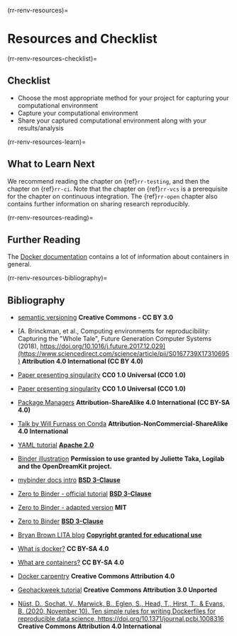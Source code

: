 (rr-renv-resources)=
# Resources and Checklist

(rr-renv-resources-checklist)=
## Checklist

- Choose the most appropriate method for your project for capturing your computational environment
- Capture your computational environment
- Share your captured computational environment along with your results/analysis

(rr-renv-resources-learn)=
## What to Learn Next

We recommend reading the chapter on {ref}`rr-testing`, and then the chapter on {ref}`rr-ci`.
Note that the chapter on {ref}`rr-vcs` is a prerequisite for the chapter on continuous integration. The {ref}`rr-open` chapter also contains further information on sharing research reproducibly.

(rr-renv-resources-reading)=
## Further Reading

The [Docker documentation](https://docs.docker.com/get-started/) contains a lot of information about containers in general.


(rr-renv-resources-bibliography)=
## Bibliography

- [semantic versioning](https://semver.org) **Creative Commons - CC BY 3.0**

- [A. Brinckman, et al., Computing environments for reproducibility: Capturing the "Whole Tale", Future Generation Computer Systems (2018), https://doi.org/10.1016/j.future.2017.12.029](https://www.sciencedirect.com/science/article/pii/S0167739X17310695) **Attribution 4.0 International (CC BY 4.0)**

- [Paper presenting singularity](https://journals.plos.org/plosone/article?id=10.1371/journal.pone.0177459) **CC0 1.0 Universal (CC0 1.0)**

- [Paper presenting singularity](https://journals.plos.org/plosone/article?id=10.1371/journal.pone.0177459) **CC0 1.0 Universal (CC0 1.0)**

- [Package Managers](https://opensource.com/article/18/7/evolution-package-managers) **Attribution-ShareAlike 4.0 International (CC BY-SA 4.0)**

- [Talk by Will Furnass on Conda](https://github.com/willfurnass/conda-rses-pres/blob/master/content.md) **Attribution-NonCommercial-ShareAlike 4.0 International**

- [YAML tutorial](https://gettaurus.org/docs/YAMLTutorial/) **[Apache 2.0](http://www.apache.org/licenses/LICENSE-2.0)**

- [Binder illustration](https://opendreamkit.org/2017/11/02/use-case-publishing-reproducible-notebooks/) **Permission to use granted by Juliette Taka, Logilab and the OpenDreamKit project.**

- [mybinder docs intro](https://github.com/jupyterhub/binder/blob/master/doc/introduction.rst) **[BSD 3-Clause](https://github.com/binder-examples/requirements/blob/master/LICENSE)**

- [Zero to Binder - official tutorial](https://github.com/Build-a-binder/build-a-binder.github.io/blob/master/workshop/10-zero-to-binder.md) **[BSD 3-Clause](https://github.com/binder-examples/requirements/blob/master/LICENSE)**

- [Zero to Binder - adapted version](https://github.com/alan-turing-institute/the-turing-way/blob/main/workshops/boost-research-reproducibility-binder/workshop-presentations/zero-to-binder.md) **MIT**

- [Zero to Binder](https://github.com/Build-a-binder/build-a-binder.github.io/blob/master/workshop/10-zero-to-binder.md) **[BSD 3-Clause](https://github.com/binder-examples/requirements/blob/master/LICENSE)**

- [Bryan Brown LITA blog](https://litablog.org/2014/12/virtual-machines-in-a-nutshell/) **[Copyright granted for educational use](http://www.ala.org/copyright)**
- [What is docker?](https://opensource.com/resources/what-docker) **CC BY-SA 4.0**

- [What are containers?](https://opensource.com/resources/what-are-linux-containers?intcmp=7016000000127cYAAQ) **CC BY-SA 4.0**
- [Docker carpentry](http://www.manicstreetpreacher.co.uk/docker-carpentry/aio/) **Creative Commons Attribution 4.0**
- [Geohackweek tutorial](https://geohackweek.github.io/Introductory/docker-tutorial_temp/) **Creative Commons Attribution 3.0 Unported**
- [Nüst, D., Sochat, V., Marwick, B., Eglen, S., Head, T., Hirst, T., & Evans, B. (2020, November 10). Ten simple rules for writing Dockerfiles for reproducible data science, https://doi.org/10.1371/journal.pcbi.1008316
](https://github.com/nuest/ten-simple-rules-dockerfiles) **Creative Commons Attribution 4.0 International**

